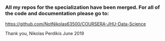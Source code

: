 ### All my repos for the specialization have been merged. For all of the code and documentation please go to:
https://github.com/NotNikolas63500/COURSERA-JHU-Data-Science

Thank you, Nikolas Perdikis June 2019
